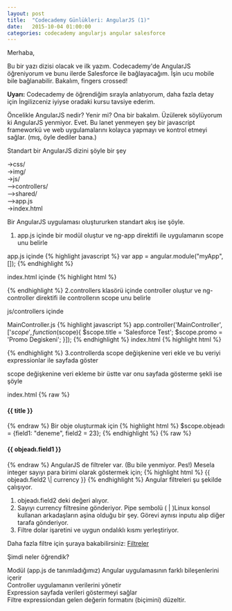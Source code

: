 ```yaml
---
layout: post
title:  "Codecademy Günlükleri: AngularJS (1)"
date:   2015-10-04 01:00:00
categories: codecademy angularjs angular salesforce
---
```

Merhaba,

Bu bir yazı dizisi olacak ve ilk yazım. Codecademy'de AngularJS öğreniyorum ve bunu ilerde Salesforce ile bağlayacağım. İşin ucu mobile bile bağlanabilir. Bakalım, fingers crossed! 

<b>Uyarı:</b> Codecademy de öğrendiğim sırayla anlatıyorum, daha fazla detay için İngilizceniz iyiyse oradaki kursu tavsiye ederim.

Öncelikle AngularJS nedir? Yenir mi? Ona bir bakalım. Üzülerek söylüyorum ki AngularJS yenmiyor. Evet. Bu lanet yenmeyen şey bir javascript frameworkü ve web uygulamalarını kolayca yapmayı ve kontrol etmeyi sağlar. (mış, öyle dediler bana.)

Standart bir AngularJS dizini şöyle bir şey

->css/ <br>
->img/ <br>
->js/ <br>
 -->controllers/ <br>
 -->shared/ <br>
 -->app.js <br>
->index.html <br>

Bir AngularJS uygulaması oluştururken standart akış ise şöyle.

1. app.js içinde bir modül oluştur ve ng-app direktifi ile uygulamanın scope unu belirle

app.js içinde 
{% highlight javascript %}
var app = angular.module("myApp", []);
{% endhighlight %}

index.html içinde
{% highlight html %}
<body ng-app="myApp"></body>
{% endhighlight %}
2.controllers klasörü içinde controller oluştur ve ng-controller direktifi ile controllerın scope unu belirle

js/controllers içinde

MainController.js
{% highlight javascript %}
app.controller('MainController', ['$scope', function($scope){
  $scope.title = 'Salesforce Test';
  $scope.promo = 'Promo Degiskeni';
}]);
{% endhighlight %}
index.html
{% highlight html %}
<div class="main" ng-controller="MainController">
</div> <!-- main -->
{% endhighlight %}
3.controllerda scope değişkenine veri ekle ve bu veriyi expressionlar ile sayfada göster

scope değişkenine veri ekleme bir üstte var onu sayfada gösterme şekli ise şöyle

index.html
{% raw %}
<h4>{{ title }}</h4> <!-- bu Salesforce Test  yazacak sayfaya--> 
{% endraw %}
Bir obje oluşturmak için 
{% highlight html %}
$scope.objeadı = {field1: "deneme", field2 = 23};
{% endhighlight %}
{% raw %}
<h4>{{ objeadı.field1 }}</h4> <!-- bu deneme yazısını gösteriyor -->
{% endraw %}
AngularJS de filtreler var. (Bu bile yenmiyor. Pes!) Mesela integer sayıyı para birimi olarak göstermek için;
{% highlight html %}
{{ objeadı.field2 \| currency }}
{% endhighlight %}
Angular filtreleri şu şekilde çalışıyor.

1. objeadı.field2 deki değeri alıyor. <br>
2. Sayıyı currency filtresine gönderiyor. Pipe sembolü ( \| )Linux konsol kullanan arkadaşların aşina olduğu bir şey. Görevi aynısı inputu alıp diğer tarafa gönderiyor. <br>
3. Filtre dolar işaretini ve uygun ondalıklı kısmı yerleştiriyor. <br>

Daha fazla filtre için şuraya bakabilirsiniz: <a href="https://docs.angularjs.org/api/ng/filter">Filtreler</a>

Şimdi neler öğrendik?

Modül (app.js de tanımladığımız) Angular uygulamasının farklı bileşenlerini içerir <br>
Controller uygulamanın verilerini yönetir <br>
Expression sayfada verileri göstermeyi sağlar <br>
Filtre expressiondan gelen değerin formatını (biçimini) düzeltir. <br>